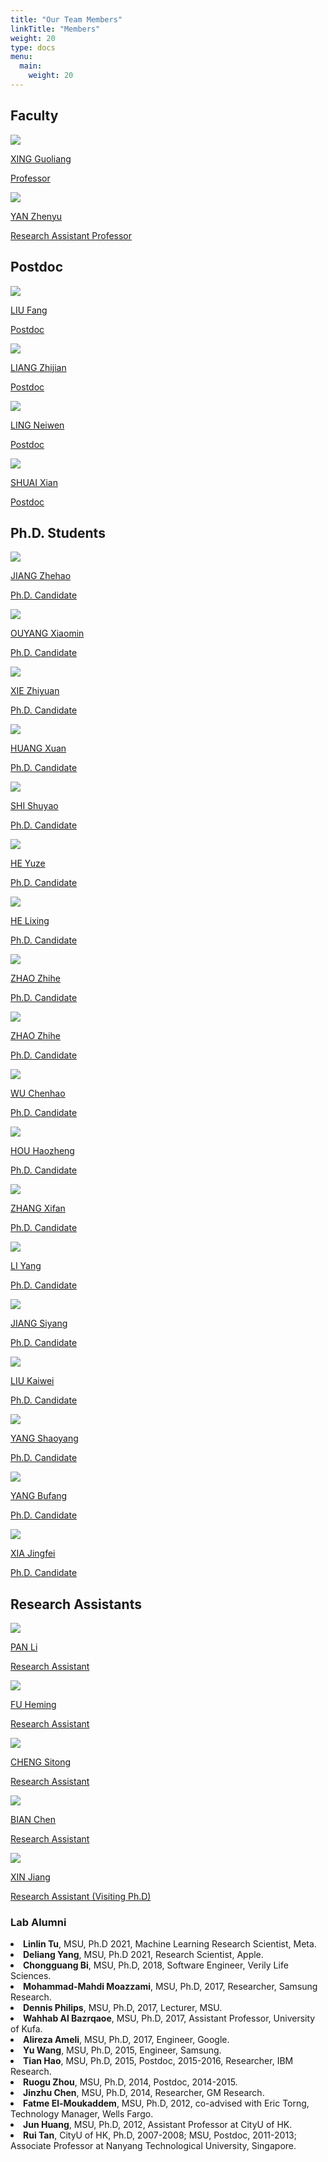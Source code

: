 ```yaml
---
title: "Our Team Members"
linkTitle: "Members"
weight: 20
type: docs
menu:
  main:
    weight: 20
---
```


## Faculty
<div class="members-block">
  <!-- ============== A block of a member ================= -->
  <a href="faculty/xing-guoliang">
    <div class="single-member wk-desk-4 wk-ipadp-4 wk-mobile-12 wk-tab-12">
      <div class="team-member-image">
        <img src="/images/members/XING-Guoliang.jpg">
      </div>
      <p class="name">
        XING Guoliang
      </p>
      <p class="position">
        Professor
      </p>
    </div>
  </a>
  <!-- ==================================================== -->
  <!-- ============== A block of a member ================= -->
  <a href="faculty/yan-zhenyu">
    <div class="single-member wk-desk-4 wk-ipadp-4 wk-mobile-12 wk-tab-12">
      <div class="team-member-image">
        <img src="/images/members/YAN-Zhenyu.jpg">
      </div>
      <p class="name">
        YAN Zhenyu
      </p>
      <p class="position">
         Research Assistant Professor
      </p>
    </div>
  </a >
  <!-- ==================================================== -->
</div>

## Postdoc

<div class="members-block">
  <!-- ============== A block of a member ================= -->
  <a href="postdoc/liu-fang">
    <div class="single-member wk-desk-4 wk-ipadp-4 wk-mobile-12 wk-tab-12">
      <div class="team-member-image">
        <img src="/images/members/LIU-Fang.jpg">
      </div>
      <p class="name">
        LIU Fang
      </p>
      <p class="position">
        Postdoc
      </p>
    </div>
  </a>
  <!-- ==================================================== -->
  <!-- ============== A block of a member ================= -->
  <a href="postdoc/liang-zhijian">
    <div class="single-member wk-desk-4 wk-ipadp-4 wk-mobile-12 wk-tab-12">
      <div class="team-member-image">
        <img src="/images/members/LIANG-Zhijian.jpg">
      </div>
      <p class="name">
        LIANG Zhijian
      </p>
      <p class="position">
        Postdoc
      </p>
    </div>
  </a>
  <!-- ==================================================== -->
  <!-- ============== A block of a member ================= -->
  <a href="postdoc/ling-neiwen">
    <div class="single-member wk-desk-4 wk-ipadp-4 wk-mobile-12 wk-tab-12">
      <div class="team-member-image">
        <img src="/images/members/LING-Neiwen.jpg">
      </div>
      <p class="name">
        LING Neiwen
      </p>
      <p class="position">
        Postdoc
      </p>
    </div>
  </a>
  <!-- ==================================================== -->
  <!-- ============== A block of a member ================= -->
  <a href="postdoc/shuai-xian">
    <div class="single-member wk-desk-4 wk-ipadp-4 wk-mobile-12 wk-tab-12">
      <div class="team-member-image">
        <img src="/images/members/SHUAI-Xian.jpg">
      </div>
      <p class="name">
        SHUAI Xian
      </p>
      <p class="position">
        Postdoc
      </p>
    </div>
  </a>
  <!-- ==================================================== -->
</div>

## Ph.D. Students

<div class="members-block">
  <!-- ============== A block of a member ================= -->
  <a href="phd/jiang-zhehao">
    <div class="single-member wk-desk-4 wk-ipadp-4 wk-mobile-12 wk-tab-12">
      <div class="team-member-image">
        <img src="/images/members/JIANG-Zhehao.jpg">
      </div>
      <p class="name">
        JIANG Zhehao
      </p>
      <p class="position">
        Ph.D. Candidate
      </p>
    </div>
  </a>
  <!-- ==================================================== -->
  <!-- ============== A block of a member ================= -->
  <a href="phd/ouyang-xiaomin">
    <div class="single-member wk-desk-4 wk-ipadp-4 wk-mobile-12 wk-tab-12">
      <div class="team-member-image">
        <img src="/images/members/OUYANG-Xiaomin.jpg">
      </div>
      <p class="name">
        OUYANG Xiaomin
      </p>
      <p class="position">
        Ph.D. Candidate
      </p>
    </div>
  </a>
  <!-- ==================================================== -->
  <!-- ============== A block of a member ================= -->
  <a href="phd/xie-zhiyuan">
    <div class="single-member wk-desk-4 wk-ipadp-4 wk-mobile-12 wk-tab-12">
      <div class="team-member-image">
        <img src="/images/members/XIE-Zhiyuan.jpg">
      </div>
      <p class="name">
        XIE Zhiyuan
      </p>
      <p class="position">
        Ph.D. Candidate
      </p>
    </div>
  </a>
  <!-- ==================================================== -->
  <!-- ============== A block of a member ================= -->
  <a href="phd/huang-xuan">
    <div class="single-member wk-desk-4 wk-ipadp-4 wk-mobile-12 wk-tab-12">
      <div class="team-member-image">
        <img src="/images/members/HUANG-Xuan.jpg">
      </div>
      <p class="name">
        HUANG Xuan
      </p>
      <p class="position">
        Ph.D. Candidate
      </p>
    </div>
  </a>
  <!-- ==================================================== -->
  <!-- ============== A block of a member ================= -->
  <a href="phd/shi-shuyao">
    <div class="single-member wk-desk-4 wk-ipadp-4 wk-mobile-12 wk-tab-12">
      <div class="team-member-image">
        <img src="/images/members/SHI-Shuyao.jpg">
      </div>
      <p class="name">
        SHI Shuyao
      </p>
      <p class="position">
        Ph.D. Candidate
      </p>
    </div>
  </a>
  <!-- ==================================================== -->
  <!-- ============== A block of a member ================= -->
  <a href="phd/he-yuze">
    <div class="single-member wk-desk-4 wk-ipadp-4 wk-mobile-12 wk-tab-12">
      <div class="team-member-image">
        <img src="/images/members/HE-Yuze.jpg">
      </div>
      <p class="name">
        HE Yuze
      </p>
      <p class="position">
        Ph.D. Candidate
      </p>
    </div>
  </a>
  <!-- ==================================================== -->
  <!-- ============== A block of a member ================= -->
  <a href="phd/he-lixing">
    <div class="single-member wk-desk-4 wk-ipadp-4 wk-mobile-12 wk-tab-12">
      <div class="team-member-image">
        <img src="/images/members/HE-Lixing.jpg">
      </div>
      <p class="name">
        HE Lixing
      </p>
      <p class="position">
        Ph.D. Candidate
      </p>
    </div>
  </a>
  <!-- ==================================================== -->
  <!-- ============== A block of a member ================= -->
  <a href="phd/zhao-zhihe">
    <div class="single-member wk-desk-4 wk-ipadp-4 wk-mobile-12 wk-tab-12">
      <div class="team-member-image">
        <img src="/images/members/ZHAO-Zhihe.jpg">
      </div>
      <p class="name">
        ZHAO Zhihe
      </p>
      <p class="position">
        Ph.D. Candidate
      </p>
    </div>
  </a>
  <!-- ==================================================== -->
  <!-- ============== A block of a member ================= -->
  <a href="phd/zhao-zhihe">
    <div class="single-member wk-desk-4 wk-ipadp-4 wk-mobile-12 wk-tab-12">
      <div class="team-member-image">
        <img src="/images/members/ZHAO-Zhihe.jpg">
      </div>
      <p class="name">
        ZHAO Zhihe
      </p>
      <p class="position">
        Ph.D. Candidate
      </p>
    </div>
  </a>
  <!-- ==================================================== -->
  <!-- ============== A block of a member ================= -->
  <a href="phd/wu-chenhao">
    <div class="single-member wk-desk-4 wk-ipadp-4 wk-mobile-12 wk-tab-12">
      <div class="team-member-image">
        <img src="/images/members/WU-Chenhao.jpg">
      </div>
      <p class="name">
        WU Chenhao
      </p>
      <p class="position">
        Ph.D. Candidate
      </p>
    </div>
  </a>
  <!-- ==================================================== -->
  <!-- ============== A block of a member ================= -->
  <a href="phd/hou-haozheng">
    <div class="single-member wk-desk-4 wk-ipadp-4 wk-mobile-12 wk-tab-12">
      <div class="team-member-image">
        <img src="/images/members/HOU-Haozheng.jpg">
      </div>
      <p class="name">
        HOU Haozheng
      </p>
      <p class="position">
        Ph.D. Candidate
      </p>
    </div>
  </a>
  <!-- ==================================================== -->
  <!-- ============== A block of a member ================= -->
  <a href="phd/zhang-xifan">
    <div class="single-member wk-desk-4 wk-ipadp-4 wk-mobile-12 wk-tab-12">
      <div class="team-member-image">
        <img src="/images/members/ZHANG-Xifan.jpg">
      </div>
      <p class="name">
        ZHANG Xifan
      </p>
      <p class="position">
        Ph.D. Candidate
      </p>
    </div>
  </a>
  <!-- ==================================================== -->
  <!-- ============== A block of a member ================= -->
  <a href="phd/li-yang">
    <div class="single-member wk-desk-4 wk-ipadp-4 wk-mobile-12 wk-tab-12">
      <div class="team-member-image">
        <img src="/images/members/LI-Yang.jpg">
      </div>
      <p class="name">
        LI Yang
      </p>
      <p class="position">
        Ph.D. Candidate
      </p>
    </div>
  </a>
  <!-- ==================================================== -->
  <!-- ============== A block of a member ================= -->
  <a href="phd/jiang-siyang">
    <div class="single-member wk-desk-4 wk-ipadp-4 wk-mobile-12 wk-tab-12">
      <div class="team-member-image">
        <img src="/images/members/JIANG-Siyang.jpg">
      </div>
      <p class="name">
        JIANG Siyang
      </p>
      <p class="position">
        Ph.D. Candidate
      </p>
    </div>
  </a>
  <!-- ==================================================== -->
  <!-- ============== A block of a member ================= -->
  <a href="phd/liu-kaiwei">
    <div class="single-member wk-desk-4 wk-ipadp-4 wk-mobile-12 wk-tab-12">
      <div class="team-member-image">
        <img src="/images/members/LIU-Kaiwei.jpg">
      </div>
      <p class="name">
        LIU Kaiwei
      </p>
      <p class="position">
        Ph.D. Candidate
      </p>
    </div>
  </a>
  <!-- ==================================================== -->
  <!-- ============== A block of a member ================= -->
  <a href="phd/yang-shaoyang">
    <div class="single-member wk-desk-4 wk-ipadp-4 wk-mobile-12 wk-tab-12">
      <div class="team-member-image">
        <img src="/images/members/YANG-Shaoyang.jpg">
      </div>
      <p class="name">
        YANG Shaoyang
      </p>
      <p class="position">
        Ph.D. Candidate
      </p>
    </div>
  </a>
  <!-- ==================================================== -->
  <!-- ============== A block of a member ================= -->
  <a href="phd/yang-bufang">
    <div class="single-member wk-desk-4 wk-ipadp-4 wk-mobile-12 wk-tab-12">
      <div class="team-member-image">
        <img src="/images/members/YANG-Bufang.jpg">
      </div>
      <p class="name">
        YANG Bufang
      </p>
      <p class="position">
        Ph.D. Candidate
      </p>
    </div>
  </a>
  <!-- ==================================================== -->
  <!-- ============== A block of a member ================= -->
  <a href="phd/xia-jingfei">
    <div class="single-member wk-desk-4 wk-ipadp-4 wk-mobile-12 wk-tab-12">
      <div class="team-member-image">
        <img src="/images/members/XIA-Jingfei.jpg">
      </div>
      <p class="name">
        XIA Jingfei
      </p>
      <p class="position">
        Ph.D. Candidate
      </p>
    </div>
  </a>
  <!-- ==================================================== -->
</div>

## Research Assistants

<div class="members-block">
  <!-- ============== A block of a member ================= -->
  <a href="ra/pan-li">
    <div class="single-member wk-desk-4 wk-ipadp-4 wk-mobile-12 wk-tab-12">
      <div class="team-member-image">
        <img src="/images/members/PAN-Li.jpg">
      </div>
      <p class="name">
        PAN Li
      </p>
      <p class="position">
        Research Assistant
      </p>
    </div>
  </a>
  <!-- ==================================================== -->
  <!-- ============== A block of a member ================= -->
  <a href="ra/fu-heming">
    <div class="single-member wk-desk-4 wk-ipadp-4 wk-mobile-12 wk-tab-12">
      <div class="team-member-image">
        <img src="/images/members/FU-Heming.jpg">
      </div>
      <p class="name">
        FU Heming
      </p>
      <p class="position">
        Research Assistant
      </p>
    </div>
  </a>
  <!-- ==================================================== -->
  <!-- ============== A block of a member ================= -->
  <a href="ra/cheng-sitong">
    <div class="single-member wk-desk-4 wk-ipadp-4 wk-mobile-12 wk-tab-12">
      <div class="team-member-image">
        <img src="/images/members/CHENG-Sitong.jpg">
      </div>
      <p class="name">
        CHENG Sitong
      </p>
      <p class="position">
        Research Assistant
      </p>
    </div>
  </a>
  <!-- ==================================================== -->
  <!-- ============== A block of a member ================= -->
  <a href="ra/bian-chen">
    <div class="single-member wk-desk-4 wk-ipadp-4 wk-mobile-12 wk-tab-12">
      <div class="team-member-image">
        <img src="/images/members/BIAN-Chen.jpg">
      </div>
      <p class="name">
        BIAN Chen
      </p>
      <p class="position">
        Research Assistant
      </p>
    </div>
  </a>
  <!-- ==================================================== -->
  <!-- ============== A block of a member ================= -->
  <a href="ra/xin-jiang">
    <div class="single-member wk-desk-4 wk-ipadp-4 wk-mobile-12 wk-tab-12">
      <div class="team-member-image">
        <img src="/images/members/XIN-Jiang.jpg">
      </div>
      <p class="name">
        XIN Jiang
      </p>
      <p class="position">
        Research Assistant
        (Visiting Ph.D)
      </p>
    </div>
  </a>
  <!-- ==================================================== -->
</div>

### Lab Alumni
<li><b>Linlin Tu</b>, MSU, Ph.D 2021, Machine Learning Research Scientist, Meta.</li>
                            <li><b>Deliang Yang</b>, MSU, Ph.D 2021, Research Scientist, Apple.</li>
                            <li><b>Chongguang Bi</b>, MSU, Ph.D, 2018, Software Engineer, Verily Life Sciences.</li>
                            <li><b>Mohammad-Mahdi Moazzami</b>, MSU, Ph.D, 2017, Researcher, Samsung Research.</li>
                            <li><b>Dennis Philips</b>, MSU, Ph.D, 2017, Lecturer, MSU.</li>
                            <li><b>Wahhab Al Bazrqaoe</b>, MSU, Ph.D, 2017, Assistant Professor, University of Kufa.</li>
                            <li><b>Alireza Ameli</b>, MSU, Ph.D, 2017, Engineer, Google.</li>
                            <li><b>Yu Wang</b>, MSU, Ph.D, 2015, Engineer, Samsung.</li>
                            <li><b>Tian Hao</b>, MSU, Ph.D, 2015, Postdoc, 2015-2016, Researcher, IBM Research.</li>
                            <li><b>Ruogu Zhou</b>, MSU, Ph.D, 2014, Postdoc, 2014-2015.</li>
                            <li><b>Jinzhu Chen</b>, MSU, Ph.D, 2014, Researcher, GM Research.</li>
                            <li><b>Fatme El-Moukaddem</b>, MSU, Ph.D, 2012, co-advised with Eric Torng, Technology Manager, Wells Fargo.</li>
                            <li><b>Jun Huang</b>, MSU, Ph.D, 2012, Assistant Professor at CityU of HK.</li>
                            <li><b>Rui Tan</b>, CityU of HK, Ph.D, 2007-2008; MSU, Postdoc, 2011-2013; Associate Professor at Nanyang Technological University, Singapore.</li>
                        